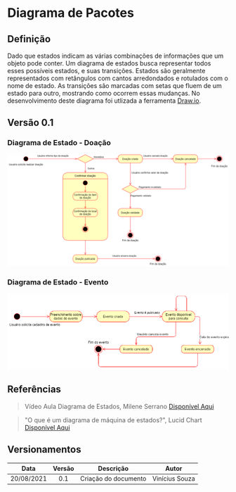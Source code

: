 # Diagrama de Pacotes

## Definição

Dado que estados indicam as várias combinações de informações que um objeto pode conter. Um diagrama de estados busca representar todos esses possíveis estados, e suas transições. Estados são geralmente representados com retângulos com cantos arredondados e rotulados com o nome de estado. As transições são marcadas com setas que fluem de um estado para outro, mostrando como ocorrem essas mudanças. No desenvolvimento deste diagrama foi utlizada a ferramenta <a target="_blank" href="https://draw.io/">Draw.io</a>.

## Versão 0.1
### Diagrama de Estado - Doação
<img src="/images/Diagrama_Estados_Doacao.png">

### Diagrama de Estado - Evento
<img src="/images/Diagrama_Estados_Evento.png">

## Referências

> Vídeo Aula Diagrama de Estados, Milene Serrano <a target="_blank" href="https://unbbr-my.sharepoint.com/:v:/r/personal/mileneserrano_unb_br/Documents/ArqDSW%20-%20V%C3%ADdeosOriginais/06d%20-%20VideoAula%20-%20DSW-Modelagem%20-%20Estados.mp4?csf=1&web=1&e=h813iu">Disponível Aqui</a>

> "O que é um diagrama de máquina de estados?", Lucid Chart <a target="_blank" href="https://www.lucidchart.com/pages/pt/o-que-e-diagrama-de-maquina-de-estados-uml">Disponível Aqui</a>

## Versionamentos

|Data|Versão|Descrição|Autor|
|:--------:|:---:|:-------------------: |:-----------:|
|20/08/2021| 0.1 | Criação do documento | Vinícius Souza | 